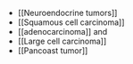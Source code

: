- [[Neuroendocrine tumors]] 
- [[Squamous cell carcinoma]]
- [[adenocarcinoma]] and 
- [[Large cell carcinoma]] 
- [[Pancoast tumor]] 